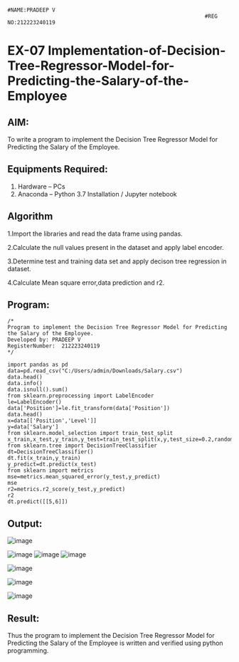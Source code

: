                                                                   #NAME:PRADEEP V
                                                                  #REG NO:212223240119

# EX-07 Implementation-of-Decision-Tree-Regressor-Model-for-Predicting-the-Salary-of-the-Employee

## AIM:
To write a program to implement the Decision Tree Regressor Model for Predicting the Salary of the Employee.

## Equipments Required:
1. Hardware – PCs
2. Anaconda – Python 3.7 Installation / Jupyter notebook

## Algorithm
1.Import the libraries and read the data frame using pandas.

2.Calculate the null values present in the dataset and apply label encoder.

3.Determine test and training data set and apply decison tree regression in dataset.

4.Calculate Mean square error,data prediction and r2. 

## Program:
```
/*
Program to implement the Decision Tree Regressor Model for Predicting the Salary of the Employee.
Developed by: PRADEEP V
RegisterNumber:  212223240119
*/
```
```
import pandas as pd
data=pd.read_csv("C:/Users/admin/Downloads/Salary.csv")
data.head()
data.info()
data.isnull().sum()
from sklearn.preprocessing import LabelEncoder
le=LabelEncoder()
data['Position']=le.fit_transform(data['Position'])
data.head()
x=data[['Position','Level']]
y=data['Salary']
from sklearn.model_selection import train_test_split
x_train,x_test,y_train,y_test=train_test_split(x,y,test_size=0.2,random_state=2)
from sklearn.tree import DecisionTreeClassifier
dt=DecisionTreeClassifier()
dt.fit(x_train,y_train)
y_predict=dt.predict(x_test)
from sklearn import metrics
mse=metrics.mean_squared_error(y_test,y_predict)
mse
r2=metrics.r2_score(y_test,y_predict)
r2
dt.predict([[5,6]])
```

## Output:
![image](https://github.com/velupradeep/Implementation-of-Decision-Tree-Regressor-Model-for-Predicting-the-Salary-of-the-Employee/assets/150329341/4ec42f3c-a0b8-4a21-a17b-aee8d7792501)


![image](https://github.com/velupradeep/Implementation-of-Decision-Tree-Regressor-Model-for-Predicting-the-Salary-of-the-Employee/assets/150329341/f538478e-3a6d-41c7-a090-ff511d526711)
![image](https://github.com/velupradeep/Implementation-of-Decision-Tree-Regressor-Model-for-Predicting-the-Salary-of-the-Employee/assets/150329341/4737be78-268b-4038-9393-d9a326a0e558)
![image](https://github.com/velupradeep/Implementation-of-Decision-Tree-Regressor-Model-for-Predicting-the-Salary-of-the-Employee/assets/150329341/8ae4633e-8908-4044-895a-a168169d6389)


![image](https://github.com/velupradeep/Implementation-of-Decision-Tree-Regressor-Model-for-Predicting-the-Salary-of-the-Employee/assets/150329341/f9556ad1-4a4d-48cf-b8c0-b1e1c28d771a)


![image](https://github.com/velupradeep/Implementation-of-Decision-Tree-Regressor-Model-for-Predicting-the-Salary-of-the-Employee/assets/150329341/587cc1dc-0619-4621-986b-05d10e8df35a)


![image](https://github.com/velupradeep/Implementation-of-Decision-Tree-Regressor-Model-for-Predicting-the-Salary-of-the-Employee/assets/150329341/b7ea58e3-1bcf-493d-b967-45401b7fbb47)












## Result:
Thus the program to implement the Decision Tree Regressor Model for Predicting the Salary of the Employee is written and verified using python programming.
